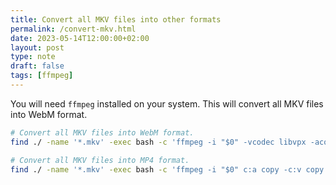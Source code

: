 ```yaml
---
title: Convert all MKV files into other formats
permalink: /convert-mkv.html
date: 2023-05-14T12:00:00+02:00
layout: post
type: note
draft: false
tags: [ffmpeg]
---
```


You will need `ffmpeg` installed on your system. This will convert all MKV files
into WebM format.

```sh
# Convert all MKV files into WebM format.
find ./ -name '*.mkv' -exec bash -c 'ffmpeg -i "$0" -vcodec libvpx -acodec libvorbis -cpu-used 5 -threads 8 "${0%%.mp4}.webm"' {} \;
```

```sh
# Convert all MKV files into MP4 format.
find ./ -name '*.mkv' -exec bash -c 'ffmpeg -i "$0" c:a copy -c:v copy -cpu-used 5 -threads 8 "${0%%.mp4}.mp4"' {} \;
```

